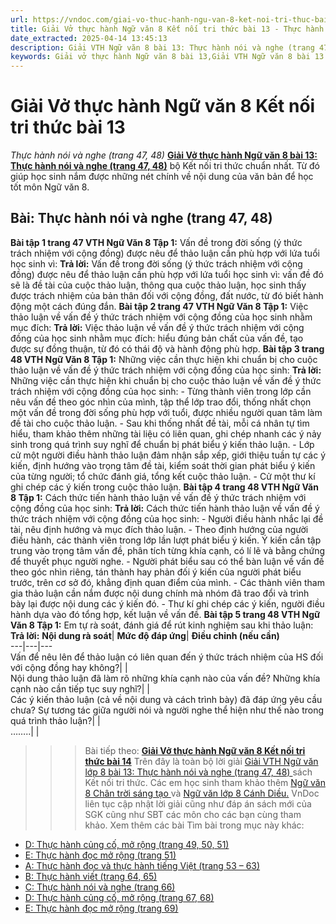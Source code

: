 ```yaml
---
url: https://vndoc.com/giai-vo-thuc-hanh-ngu-van-8-ket-noi-tri-thuc-bai-13-319856
title: Giải Vở thực hành Ngữ văn 8 Kết nối tri thức bài 13 - Thực hành nói và nghe (trang 47, 48) - VnDoc.com
date_extracted: 2025-04-14 13:45:13
description: Giải VTH Ngữ văn 8 bài 13: Thực hành nói và nghe (trang 47, 48) sách Kết nối tri thức có đáp án chi tiết cho các bạn cùng tham khảo.
keywords: Giải vở thực hành Ngữ văn 8 bài 13,Giải VTH Ngữ văn 8 bài 13 Kết nối tri thức,Giải vở thực hành Ngữ văn KNTT lớp 8,Ngữ văn lớp 8,Ngữ văn lớp 8 Kết nối tri thức,giải vở thực hành Ngữ văn lớp 8,bài Thực hành nói và nghe (trang 47,48)
---
```


# Giải Vở thực hành Ngữ văn 8 Kết nối tri thức bài 13
 _Thực hành nói và nghe \(trang 47, 48\)_
[**Giải Vở thực hành Ngữ văn 8 bài 13: Thực hành nói và nghe \(trang 47, 48\)**](<https://vndoc.com/giai-vo-thuc-hanh-ngu-van-8-ket-noi-tri-thuc-bai-13-319856>) bộ Kết nối tri thức chuẩn nhất. Từ đó giúp học sinh nắm được những nét chính về nội dung của văn bản để học tốt môn Ngữ văn 8.
## Bài: **Thực hành nói và nghe \(trang 47, 48\)**
**Bài tập 1 trang 47 VTH Ngữ Văn 8 Tập 1:** Vấn đề trong đời sống \(ý thức trách nhiệm với cộng đồng\) được nêu để thảo luận cần phù hợp với lứa tuổi học sinh vì:
**Trả lời:**
Vấn đề trong đời sống \(ý thức trách nhiệm với cộng đồng\) được nêu để thảo luận cần phù hợp với lứa tuổi học sinh vì: vấn đề đó sẽ là đề tài của cuộc thảo luận, thông qua cuộc thảo luận, học sinh thấy được trách nhiệm của bản thân đối với cộng đồng, đất nước, từ đó biết hành động một cách đúng đắn.
**Bài tập 2 trang 47 VTH Ngữ Văn 8 Tập 1:** Việc thảo luận về vấn đề ý thức trách nhiệm với cộng đồng của học sinh nhằm mục đích:
**Trả lời:**
Việc thảo luận về vấn đề ý thức trách nhiệm với cộng đồng của học sinh nhằm mục đích: hiểu đúng bản chất của vấn đề, tạo được sự đồng thuận, từ đó có thái độ và hành động phù hợp.
**Bài tập 3 trang 48 VTH Ngữ Văn 8 Tập 1:** Những việc cần thực hiện khi chuẩn bị cho cuộc thảo luận về vấn đề ý thức trách nhiệm với cộng đồng của học sinh:
**Trả lời:**
Những việc cần thực hiện khi chuẩn bị cho cuộc thảo luận về vấn đề ý thức trách nhiệm với cộng đồng của học sinh:
\- Từng thành viên trong lớp cần nêu vấn đề theo góc nhìn của mình, tập thể lớp trao đổi, thống nhất chọn một vấn đề trong đời sống phù hợp với tuổi, được nhiều người quan tâm làm đề tài cho cuộc thảo luận.
\- Sau khi thống nhất đề tài, mỗi cá nhân tự tìm hiểu, tham khảo thêm những tài liệu có liên quan, ghi chép nhanh các ý nảy sinh trong quá trình suy nghĩ để chuẩn bị phát biểu ý kiến thảo luận.
\- Lớp cử một người điều hành thảo luận đảm nhận sắp xếp, giới thiệu tuần tự các ý kiến, định hướng vào trọng tâm đề tài, kiểm soát thời gian phát biểu ý kiến của từng người; tổ chức đánh giá, tổng kết cuộc thảo luận.
\- Cử một thư kí ghi chép các ý kiến trong cuộc thảo luận.
**Bài tập 4 trang 48 VTH Ngữ Văn 8 Tập 1:** Cách thức tiến hành thảo luận về vấn đề ý thức trách nhiệm với cộng đồng của học sinh:
**Trả lời:**
Cách thức tiến hành thảo luận về vấn đề ý thức trách nhiệm với cộng đồng của học sinh:
\- Người điều hành nhắc lại đề tài, nêu định hướng và mục đích thảo luận.
\- Theo định hướng của người điều hành, các thành viên trong lớp lần lượt phát biểu ý kiến. Ý kiến cần tập trung vào trọng tâm vấn đề, phân tích từng khía cạnh, có lí lẽ và bằng chứng để thuyết phục người nghe.
\- Người phát biểu sau có thể bàn luận về vấn đề theo góc nhìn riêng, tán thành hay phản đối ý kiến của người phát biểu trước, trên cơ sở đó, khẳng định quan điểm của mình.
\- Các thành viên tham gia thảo luận cần nắm được nội dung chính mà nhóm đã trao đổi và trình bày lại được nội dung các ý kiến đó.
\- Thư kí ghi chép các ý kiến, người điều hành dựa vào đó tổng hợp, kết luận về vấn đề.
**Bài tập 5 trang 48 VTH Ngữ Văn 8 Tập 1:** Em tự rà soát, đánh giá để rút kinh nghiệm sau khi thảo luận:
**Trả lời:**
**Nội dung rà soát**| **Mức độ đáp ứng**| **Điều chỉnh \(nếu cần\)**  
---|---|---  
Vấn để nêu lên để thảo luận có liên quan đến ý thức trách nhiệm của HS đối với cộng đồng hay không?| |   
Nội dung thảo luận đã làm rõ những khía cạnh nào của vấn đề? Những khía cạnh nào cần tiếp tục suy nghĩ?| |   
Các ý kiến thảo luận \(cả về nội dung và cách trình bày\) đã đáp ứng yêu cầu chưa? Sự tương tác giữa người nói và người nghe thể hiện như thế nào trong quá trình thảo luận?| |   
……..| |   
>>> Bài tiếp theo: [**Giải Vở thực hành Ngữ văn 8 Kết nối tri thức bài 14**](<https://vndoc.com/giai-vo-thuc-hanh-ngu-van-8-ket-noi-tri-thuc-bai-14-319860>)
Trên đây là toàn bộ lời giải [Giải VTH Ngữ văn lớp 8 bài 13: Thực hành nói và nghe \(trang 47, 48\) ](<https://vndoc.com/giai-vo-thuc-hanh-ngu-van-8-ket-noi-tri-thuc-bai-13-319856>)sách Kết nối tri thức. Các em học sinh tham khảo thêm [Ngữ văn 8 Chân trời sáng tạo ](<https://vndoc.com/ngu-van-8-chan-troi-sang-tao>)và [Ngữ văn lớp 8 Cánh Diều.](<https://vndoc.com/ngu-van-8-canh-dieu>) VnDoc liên tục cập nhật lời giải cũng như đáp án sách mới của SGK cũng như SBT các môn cho các bạn cùng tham khảo.
Xem thêm các bài Tìm bài trong mục này khác:
  * [D: Thực hành củng cố, mở rộng \(trang 49, 50, 51\)](</giai-vo-thuc-hanh-ngu-van-8-ket-noi-tri-thuc-bai-14-319860>)
  * [E: Thực hành đọc mở rộng \(trang 51\)](</giai-vo-thuc-hanh-ngu-van-8-ket-noi-tri-thuc-bai-15-319862>)
  * [A: Thực hành đọc và thực hành tiếng Việt \(trang 53 – 63\)](</giai-vo-thuc-hanh-ngu-van-8-ket-noi-tri-thuc-bai-16-319873>)
  * [B: Thực hành viết \(trang 64, 65\)](</giai-vo-thuc-hanh-ngu-van-8-ket-noi-tri-thuc-bai-17-319877>)
  * [C: Thực hành nói và nghe \(trang 66\)](</giai-vo-thuc-hanh-ngu-van-8-ket-noi-tri-thuc-bai-18-319880>)
  * [D: Thực hành củng cố, mở rộng \(trang 67, 68\)](</giai-vo-thuc-hanh-ngu-van-8-ket-noi-tri-thuc-bai-19-319881>)
  * [E: Thực hành đọc mở rộng \(trang 69\)](</giai-vo-thuc-hanh-ngu-van-8-ket-noi-tri-thuc-bai-20-319882>)

